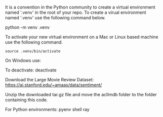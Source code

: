 It is a convention in the Python community to create a virtual environment named '.venv' in the root of your repo.
To create a virual environment named '.venv' use the following command below. 

python -m venv .venv

To activate your new virtual environment on a Mac or Linux based machine use the following command.

    source .venv/bin/activate

On Windows use:


To deactivate:
    deactivate

Download the Large Movie Review Dataset:
    https://ai.stanford.edu/~amaas/data/sentiment/


Unzip the downloaded tar.gz file and move the aclImdb folder to the folder containing this code.

For Python environments:
pyenv shell ray